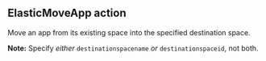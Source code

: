 ## ElasticMoveApp action

Move an app from its existing space into the specified destination space.

**Note:** Specify *either* `destinationspacename` *or* `destinationspaceid`, not both.
